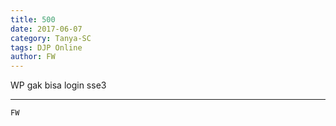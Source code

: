 ```yaml
---
title: 500
date: 2017-06-07
category: Tanya-SC
tags: DJP Online
author: FW
---
```


WP gak bisa login sse3

---



`FW`

